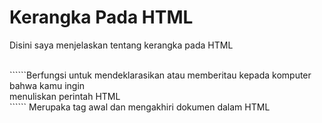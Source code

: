 # Kerangka Pada HTML
<p>Disini saya menjelaskan tentang kerangka pada HTML </p>
<br>
```<!DOCTYPE html>```Berfungsi untuk mendeklarasikan atau memberitau kepada komputer bahwa kamu ingin <br>
menuliskan perintah HTML 
<br>
```<html></html>``` Merupaka tag awal dan mengakhiri dokumen dalam HTML 
<br>

